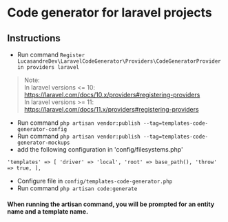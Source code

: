# Code generator for laravel projects

## Instructions

* Run command ``Register LucasandreDev\LaravelCodeGenerator\Providers\CodeGeneratorProvider in providers laravel``

> Note:<br>
> In laravel versions <= 10: https://laravel.com/docs/10.x/providers#registering-providers <br>
> In laravel versions >= 11:
> https://laravel.com/docs/11.x/providers#registering-providers

* Run command ``php artisan vendor:publish --tag=templates-code-generator-config``
* Run command ``php artisan vendor:publish --tag=templates-code-generator-mockups``
* add the following configuration in 'config/filesystems.php'

``'templates' => [
'driver' => 'local',
'root' => base_path(),
'throw' => true,
],``
* Configure file in ``config/templates-code-generator.php``
* Run command ``php artisan code:generate``


#### When running the artisan command, you will be prompted for an entity name and a template name.
